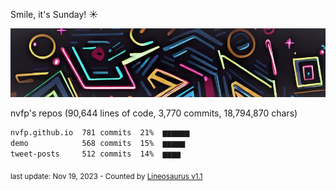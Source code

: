 Smile, it's Sunday! ☀️

![banner](https://github.com/nvfp/nvfp/raw/main/assets/banner.jpg)

nvfp's repos (90,644 lines of code, 3,770 commits, 18,794,870 chars)

```txt
nvfp.github.io  781 commits  21%  ▆▆▆▆▆▆
demo            568 commits  15%  ▆▆▆▆▆
tweet-posts     512 commits  14%  ▆▆▆▆
```

<sub>last update: Nov 19, 2023 - Counted by [Lineosaurus v1.1](https://github.com/Lineosaurus/Lineosaurus)</sub>